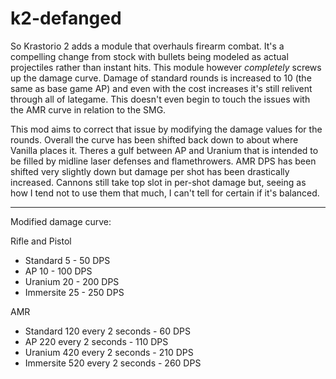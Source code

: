 # k2-defanged
So Krastorio 2 adds a module that overhauls firearm combat.  It's a compelling change from stock with bullets being modeled as actual projectiles rather than instant hits.  This module however *completely* screws up the damage curve.  Damage of standard rounds is increased to 10 (the same as base game AP) and even with the cost increases it's still relivent through all of lategame.  This doesn't even begin to touch the issues with the AMR curve in relation to the SMG.

This mod aims to correct that issue by modifying the damage values for the rounds.  Overall the curve has been shifted back down to about where Vanilla places it.  Theres a gulf between AP and Uranium that is intended to be filled by midline laser defenses and flamethrowers.  AMR DPS has been shifted very slightly down but damage per shot has been drastically increased.  Cannons still take top slot in per-shot damage but, seeing as how I tend not to use them that much, I can't tell for certain if it's balanced.
***
Modified damage curve:

Rifle and Pistol
- Standard 5 - 50 DPS
- AP 10 - 100 DPS
- Uranium 20 - 200 DPS
- Immersite 25 - 250 DPS

AMR
- Standard 120 every 2 seconds - 60 DPS
- AP 220 every 2 seconds - 110 DPS
- Uranium 420 every 2 seconds - 210 DPS
- Immersite 520 every 2 seconds - 260 DPS